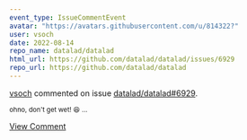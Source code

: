 ```yaml
---
event_type: IssueCommentEvent
avatar: "https://avatars.githubusercontent.com/u/814322?"
user: vsoch
date: 2022-08-14
repo_name: datalad/datalad
html_url: https://github.com/datalad/datalad/issues/6929
repo_url: https://github.com/datalad/datalad
---
```


<a href='https://github.com/vsoch' target='_blank'>vsoch</a> commented on issue <a href='https://github.com/datalad/datalad/issues/6929' target='_blank'>datalad/datalad#6929</a>.

<small>ohno, don't get wet! :laughing: ...</small>

<a href='https://github.com/datalad/datalad/issues/6929' target='_blank'>View Comment</a>